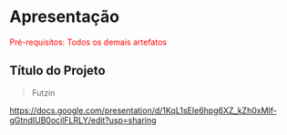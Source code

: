 # Apresentação

<span style="color:red">Pré-requisitos: Todos os demais artefatos</span>



## Título do Projeto
> Futzin

https://docs.google.com/presentation/d/1KqL1sEIe6hpg6XZ_kZh0xMIf-gGtndIUB0ocilFLRLY/edit?usp=sharing

